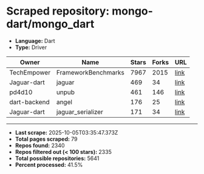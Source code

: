 # Scraped repository: mongo-dart/mongo_dart
* **Language:** Dart
* **Type:** Driver

| Owner | Name | Stars | Forks | URL |
|---|---|---|---|---|
| TechEmpower | FrameworkBenchmarks | 7967 | 2015 | [link](https://github.com/TechEmpower/FrameworkBenchmarks) |
| Jaguar-dart | jaguar | 469 | 34 | [link](https://github.com/Jaguar-dart/jaguar) |
| pd4d10 | unpub | 461 | 146 | [link](https://github.com/pd4d10/unpub) |
| dart-backend | angel | 176 | 25 | [link](https://github.com/dart-backend/angel) |
| Jaguar-dart | jaguar_serializer | 171 | 34 | [link](https://github.com/Jaguar-dart/jaguar_serializer) |

---
* **Last scrape:** 2025-10-05T03:35:47.373Z
* **Total pages scraped:** 79
* **Repos found:** 2340
* **Repos filtered out (< 100 stars):** 2335
* **Total possible repositories:** 5641
* **Percent processed:** 41.5%
